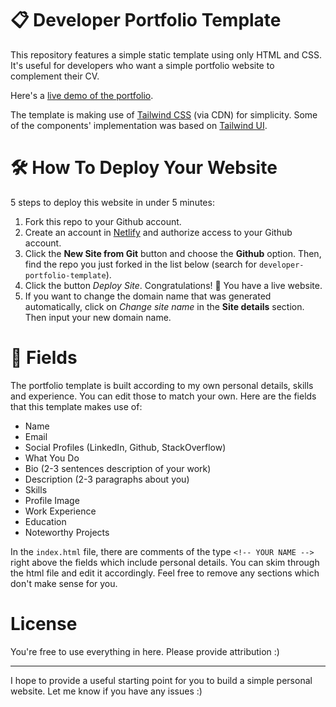 # 📋 Developer Portfolio Template
This repository features a simple static template using only HTML and CSS. It's useful for developers who want a simple portfolio website to complement their CV.

Here's a [live demo of the portfolio](https://gachezra.github.io/port-folio).

The template is making use of [Tailwind CSS](https://tailwindcss.com/) (via CDN) for simplicity. Some of the components' implementation was based on [Tailwind UI](https://tailwindui.com/).

# 🛠️ How To Deploy Your Website
5 steps to deploy this website in under 5 minutes:
1. Fork this repo to your Github account.
2. Create an account in [Netlify](https://www.netlify.com/) and authorize access to your Github account.
3. Click the **New Site from Git** button and choose the **Github** option. Then, find the repo you just forked in the list below (search for `developer-portfolio-template`). 
4. Click the button *Deploy Site*. Congratulations! 🎉 You have a live website.
5. If you want to change the domain name that was generated automatically, click on *Change site name* in the **Site details** section. Then input your new domain name.

# 📄 Fields
The portfolio template is built according to my own personal details, skills and experience. You can edit those to match your own. Here are the fields that this template makes use of:
- Name
- Email
- Social Profiles (LinkedIn, Github, StackOverflow)
- What You Do
- Bio (2-3 sentences description of your work)
- Description (2-3 paragraphs about you)
- Skills
- Profile Image
- Work Experience
- Education
- Noteworthy Projects

In the `index.html` file, there are comments of the type `<!-- YOUR NAME -->` right above the fields which include personal details. You can skim through the html file and edit it accordingly. Feel free to remove any sections which don't make sense for you. 

# License
You're free to use everything in here. Please provide attribution :) 

______

I hope to provide a useful starting point for you to build a simple personal website. Let me know if you have any issues :) 

